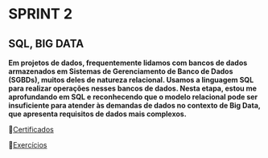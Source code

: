 # SPRINT 2
## SQL, BIG DATA

**Em projetos de dados, frequentemente lidamos com bancos de dados armazenados em Sistemas de Gerenciamento de Banco de Dados (SGBDs), muitos deles de natureza relacional. Usamos a linguagem SQL para realizar operações nesses bancos de dados. Nesta etapa, estou me aprofundando em SQL e reconhecendo que o modelo relacional pode ser insuficiente para atender às demandas de dados no contexto de Big Data, que apresenta requisitos de dados mais complexos.**

📁[Certificados](CERTIFICADOS/)

📁[Exercícios](EXERCÍCIOS/)
